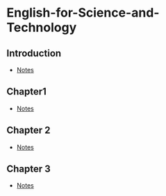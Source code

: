 # English-for-Science-and-Technology
## Introduction
* [Notes](https://hackmd.io/EoPQ5c3OQLmiIfbYZwg7yg)
## Chapter1
* [Notes](https://hackmd.io/WQ-jubBVQCatPkxBrbvviQ)
## Chapter 2
* [Notes](https://hackmd.io/x-AtbBSJR_iExCwnOIpFGA)
## Chapter 3
* [Notes](https://hackmd.io/RwMnGs7cQ4mGyQj_ZpxHNg)
